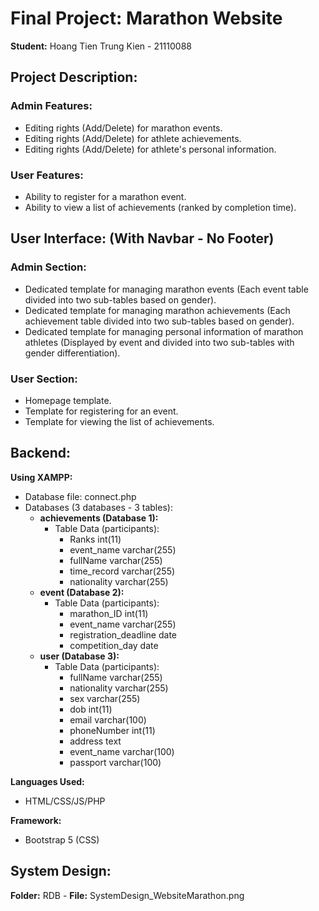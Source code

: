 # Final Project: Marathon Website

**Student:** Hoang Tien Trung Kien - 21110088

## Project Description:

### Admin Features:
- Editing rights (Add/Delete) for marathon events.
- Editing rights (Add/Delete) for athlete achievements.
- Editing rights (Add/Delete) for athlete's personal information.

### User Features:
- Ability to register for a marathon event.
- Ability to view a list of achievements (ranked by completion time).

## User Interface: (With Navbar - No Footer)
### Admin Section:
- Dedicated template for managing marathon events (Each event table divided into two sub-tables based on gender).
- Dedicated template for managing marathon achievements (Each achievement table divided into two sub-tables based on gender).
- Dedicated template for managing personal information of marathon athletes (Displayed by event and divided into two sub-tables with gender differentiation).

### User Section:
- Homepage template.
- Template for registering for an event.
- Template for viewing the list of achievements.

## Backend:

**Using XAMPP:**
- Database file: connect.php
- Databases (3 databases - 3 tables):
  - **achievements (Database 1):**
    - Table Data (participants):
      - Ranks int(11)
      - event_name varchar(255)
      - fullName varchar(255)
      - time_record varchar(255)
      - nationality varchar(255)
  - **event (Database 2):**
    - Table Data (participants):
      - marathon_ID int(11)
      - event_name varchar(255)
      - registration_deadline date
      - competition_day date
  - **user (Database 3):**
    - Table Data (participants):
      - fullName varchar(255)
      - nationality varchar(255)
      - sex varchar(255)
      - dob int(11)
      - email varchar(100)
      - phoneNumber int(11)
      - address text
      - event_name varchar(100)
      - passport varchar(100)

**Languages Used:**
- HTML/CSS/JS/PHP

**Framework:**
- Bootstrap 5 (CSS)

## System Design:

**Folder:** RDB - **File:** SystemDesign_WebsiteMarathon.png

